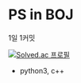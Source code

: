 PS in BOJ
=========================

1일 1커밋

[![Solved.ac
프로필](http://mazassumnida.wtf/api/generate_badge?boj=bbbb56146)](https://solved.ac/bbbb56146)

- python3, c++
